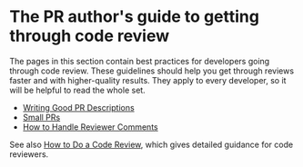 # The PR author's guide to getting through code review

The pages in this section contain best practices for developers going through
code review. These guidelines should help you get through reviews faster and
with higher-quality results. They apply to every developer, so it will be helpful to read the whole set.

-   [Writing Good PR Descriptions](pr-descriptions.md)
-   [Small PRs](small-prs.md)
-   [How to Handle Reviewer Comments](handling-comments.md)

See also [How to Do a Code Review](../reviewer/index.md), which gives detailed
guidance for code reviewers.
